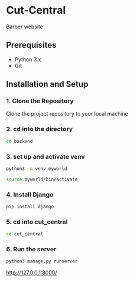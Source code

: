 # Cut-Central
Barber website

## Prerequisites
- Python 3.x
- Git

## Installation and Setup

### 1. Clone the Repository
Clone the project repository to your local machine


### 2. cd into the directory 
```bash
cd backend
```

### 3. set up and activate venv
```bash
python3 -m venv myworld
```
```bash
source myworld/bin/activate
```

### 4. Install Django
```bash
pip install django
```

### 5. cd into cut_central
```bash
cd cut_central
```

### 6. Run the server
```bash
python3 manage.py runserver
```

http://127.0.0.1:8000/




